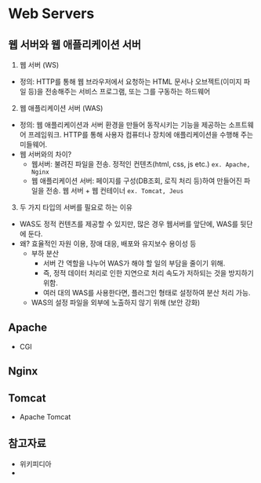 # Web Servers
## 웹 서버와 웹 애플리케이션 서버
1. 웹 서버 (WS)
- 정의: HTTP를 통해 웹 브라우저에서 요청하는 HTML 문서나 오브젝트(이미지 파일 등)을 전송해주는 서비스 프로그램, 또는 그를 구동하는 하드웨어

2. 웹 애플리케이션 서버 (WAS)
- 정의: 웹 애플리케이션과 서버 환경을 만들어 동작시키는 기능을 제공하는 소프트웨어 프레임워크. HTTP를 통해 사용자 컴퓨터나 장치에 애플리케이션을 수행해 주는 미들웨어.
- 웹 서버와의 차이? 
    * 웹서버: 불려진 파일을 전송. 정적인 컨텐츠(html, css, js etc.) `ex. Apache, Nginx`
    * 웹 애플리케이션 서버: 페이지를 구성(DB조회, 로직 처리 등)하여 만들어진 파일을 전송. 웹 서버 + 웹 컨테이너 `ex. Tomcat, Jeus`

3. 두 가지 타입의 서버를 필요로 하는 이유
- WAS도 정적 컨텐츠를 제공할 수 있지만, 많은 경우 웹서버를 앞단에, WAS를 뒷단에 둔다.
- 왜? 효율적인 자원 이용, 장애 대응, 배포와 유지보수 용이성 등
    * 부하 분산
        + 서버 간 역할을 나누어 WAS가 해야 할 일의 부담을 줄이기 위해. 
        + 즉, 정적 데이터 처리로 인한 지연으로 처리 속도가 저하되는 것을 방지하기 위함.
        + 여러 대의 WAS를 사용한다면, 플러그인 형태로 설정하여 분산 처리 가능.
    * WAS의 설정 파일을 외부에 노출하지 않기 위해 (보안 강화)


## Apache
- CGI


## Nginx


## Tomcat
- Apache Tomcat


## 참고자료
- 위키피디아
- 